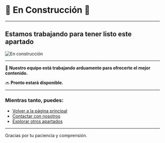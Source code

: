# 🚧 En Construcción 🚧

---

## Estamos trabajando para tener listo este apartado

![En construcción](https://via.placeholder.com/600x200?text=En+Construcci%C3%B3n)

---

🔧 **Nuestro equipo está trabajando arduamente para ofrecerte el mejor contenido.**

🔜 **Pronto estará disponible.**

---

### Mientras tanto, puedes:

- [Volver a la página principal](#)
- [Contactar con nosotros](#)
- [Explorar otros apartados](#)

---

Gracias por tu paciencia y comprensión.